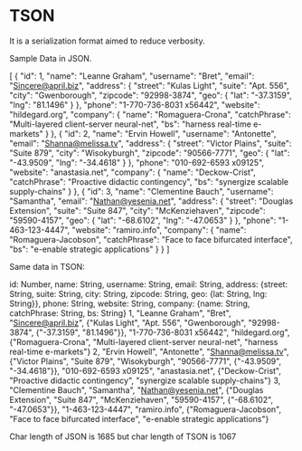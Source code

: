 # TSON

It is a serialization format aimed to reduce verbosity.

Sample Data in JSON.

[
  {
    "id": 1,
    "name": "Leanne Graham",
    "username": "Bret",
    "email": "Sincere@april.biz",
    "address": {
      "street": "Kulas Light",
      "suite": "Apt. 556",
      "city": "Gwenborough",
      "zipcode": "92998-3874",
      "geo": {
        "lat": "-37.3159",
        "lng": "81.1496"
      }
    },
    "phone": "1-770-736-8031 x56442",
    "website": "hildegard.org",
    "company": {
      "name": "Romaguera-Crona",
      "catchPhrase": "Multi-layered client-server neural-net",
      "bs": "harness real-time e-markets"
    }
  },
  {
    "id": 2,
    "name": "Ervin Howell",
    "username": "Antonette",
    "email": "Shanna@melissa.tv",
    "address": {
      "street": "Victor Plains",
      "suite": "Suite 879",
      "city": "Wisokyburgh",
      "zipcode": "90566-7771",
      "geo": {
        "lat": "-43.9509",
        "lng": "-34.4618"
      }
    },
    "phone": "010-692-6593 x09125",
    "website": "anastasia.net",
    "company": {
      "name": "Deckow-Crist",
      "catchPhrase": "Proactive didactic contingency",
      "bs": "synergize scalable supply-chains"
    }
  },
  {
    "id": 3,
    "name": "Clementine Bauch",
    "username": "Samantha",
    "email": "Nathan@yesenia.net",
    "address": {
      "street": "Douglas Extension",
      "suite": "Suite 847",
      "city": "McKenziehaven",
      "zipcode": "59590-4157",
      "geo": {
        "lat": "-68.6102",
        "lng": "-47.0653"
      }
    },
    "phone": "1-463-123-4447",
    "website": "ramiro.info",
    "company": {
      "name": "Romaguera-Jacobson",
      "catchPhrase": "Face to face bifurcated interface",
      "bs": "e-enable strategic applications"
    }
  }
]

Same data in TSON:

id: Number, name: String, username: String, email: String, address: {street: String, suite: String, city: String, zipcode: String, geo: {lat: String, lng: String}}, phone: String, website: String, company: {name: String, catchPhrase: String, bs: String}
1, "Leanne Graham", "Bret", "Sincere@april.biz", {"Kulas Light", "Apt. 556", "Gwenborough", "92998-3874", {"-37.3159", "81.1496"}}, "1-770-736-8031 x56442", "hildegard.org", {"Romaguera-Crona", "Multi-layered client-server neural-net", "harness real-time e-markets"}
2, "Ervin Howell", "Antonette", "Shanna@melissa.tv", {"Victor Plains", "Suite 879", "Wisokyburgh", "90566-7771", {"-43.9509", "-34.4618"}}, "010-692-6593 x09125", "anastasia.net", {"Deckow-Crist", "Proactive didactic contingency", "synergize scalable supply-chains"}
3, "Clementine Bauch", "Samantha",  "Nathan@yesenia.net", {"Douglas Extension", "Suite 847", "McKenziehaven", "59590-4157", {"-68.6102", "-47.0653"}}, "1-463-123-4447", "ramiro.info", {"Romaguera-Jacobson", "Face to face bifurcated interface", "e-enable strategic applications"}


Char length of JSON is 1685 but char length of TSON is 1067